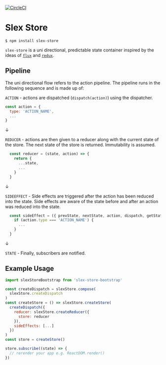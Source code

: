 [![CircleCI](https://circleci.com/gh/alexstroukov/slex-store/tree/master.svg?style=svg)](https://circleci.com/gh/alexstroukov/slex-store/tree/master)
# Slex Store

```
$ npm install slex-store
```

`slex-store` is a uni directional, predictable state container inspired by the ideas of [`flux`](https://facebook.github.io/flux/docs/in-depth-overview.html#content) and [`redux`](http://redux.js.org/docs/introduction/).


## Pipeline 

The uni directional flow refers to the action pipeline. The pipeline runs in the following sequence and is made up of:

`ACTION` - actions are dispatched (`dispatch(action)`) using the dispatcher.

```javascript
const action = {
  type: 'ACTION_NAME',
  ...
}
```

&darr;

`REDUCER` - actions are then given to a reducer along with the current state of the store. The next state of the store is returned. Immutability is assumed. 

```javascript
  const reducer = (state, action) => {
    return {
      ...state,
      ...
    }
  }
```

&darr;

`SIDEEFFECT` - Side effects are triggered after the action has been reduced into the state. Side effects are aware of the state before and after an action was reduced into the state.

```javascript
  const sideEffect = ({ prevState, nextState, action, dispatch, getState }) => {
    if (action.type === 'ACTION_NAME') {
      ...
    }
  }
```

&darr;

`STATE` - Finally, subscribers are notified.

## Example Usage

```javascript
import slexStoreBootstrap from 'slex-store-bootstrap'

const createDispatch = slexStore.compose(
  slexStore.createDispatch
)
const createStore = () => slexStore.createStore(
  createDispatch({
    reducer: slexStore.createReducer({
      store: reducer
    }),
    sideEffects: [...]
  })
)
const store = createStore()

store.subscribe((state) => {
  // rerender your app e.g. ReactDOM.render()
})

```